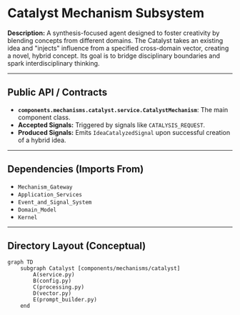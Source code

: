 ﻿# Catalyst Mechanism Subsystem

**Description:** A synthesis-focused agent designed to foster creativity by blending concepts from different domains. The Catalyst takes an existing idea and "injects" influence from a specified cross-domain vector, creating a novel, hybrid concept. Its goal is to bridge disciplinary boundaries and spark interdisciplinary thinking.

---

## Public API / Contracts

- **`components.mechanisms.catalyst.service.CatalystMechanism`**: The main component class.
- **Accepted Signals:** Triggered by signals like `CATALYSIS_REQUEST`.
- **Produced Signals:** Emits `IdeaCatalyzedSignal` upon successful creation of a hybrid idea.

---

## Dependencies (Imports From)

- `Mechanism_Gateway`
- `Application_Services`
- `Event_and_Signal_System`
- `Domain_Model`
- `Kernel`

---

## Directory Layout (Conceptual)

```mermaid
graph TD
    subgraph Catalyst [components/mechanisms/catalyst]
        A(service.py)
        B(config.py)
        C(processing.py)
        D(vector.py)
        E(prompt_builder.py)
    end
```

